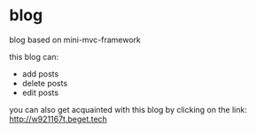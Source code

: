 # blog
blog based on mini-mvc-framework

this blog can:
* add posts
* delete posts
* edit posts


you can also get acquainted with this blog by clicking on the link: http://w921167t.beget.tech
